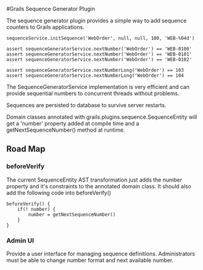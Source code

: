 #Grails Sequence Generator Plugin

The sequence generator plugin provides a simple way to add sequence counters
to Grails applications.

    sequenceService.initSequence('WebOrder', null, null, 100, 'WEB-%04d')

    assert sequenceGeneratorService.nextNumber('WebOrder') == 'WEB-0100'
    assert sequenceGeneratorService.nextNumber('WebOrder') == 'WEB-0101'
    assert sequenceGeneratorService.nextNumber('WebOrder') == 'WEB-0102'

    assert sequenceGeneratorService.nextNumberLong('WebOrder') == 103
    assert sequenceGeneratorService.nextNumberLong('WebOrder') == 104

The SequenceGeneratorService implementation is very efficient and can provide
sequential numbers to concurrent threads without problems.

Sequences are persisted to database to survive server restarts.

Domain classes annotated with grails.plugins.sequence.SequenceEntity
will get a 'number' property added at compile time and a
getNextSequenceNumber() method at runtime.

## Road Map

### beforeVerify
The current SequenceEntity AST transformation just adds the number property and it's constraints to the annotated domain class.
It should also add the following code into beforeVerify()

    beforeVerify() {
        if(! number) {
            number = getNextSequenceNumber()
        }
    }

### Admin UI
Provide a user interface for managing sequence definitions.
Administrators must be able to change number format and next available number.
